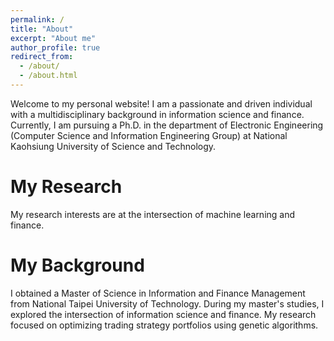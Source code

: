 ```yaml
---
permalink: /
title: "About"
excerpt: "About me"
author_profile: true
redirect_from: 
  - /about/
  - /about.html
---
```


Welcome to my personal website! I am a passionate and driven individual with a multidisciplinary background in information science and finance. Currently, I am pursuing a Ph.D. in the department of Electronic Engineering (Computer Science and Information Engineering Group) at National Kaohsiung University of Science and Technology.

My Research
======
 My research interests are at the intersection of machine learning and finance. 


My Background
======
I obtained a Master of Science in Information and Finance Management from National Taipei University of Technology. During my master's studies, I explored the intersection of information science and finance. My research focused on optimizing trading strategy portfolios using genetic algorithms. 





